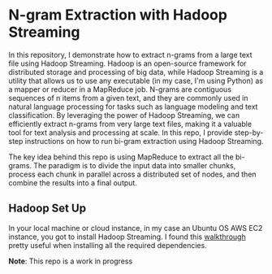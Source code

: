# N-gram Extraction with Hadoop Streaming

In this repository, I demonstrate how to extract n-grams from a large text file using Hadoop Streaming. Hadoop is an open-source framework for distributed storage and processing of big data, while Hadoop Streaming is a utility that allows us to use any executable (in my case, I'm using Python) as a mapper or reducer in a MapReduce job. N-grams are contiguous sequences of n items from a given text, and they are commonly used in natural language processing for tasks such as language modeling and text classification. By leveraging the power of Hadoop Streaming, we can efficiently extract n-grams from very large text files, making it a valuable tool for text analysis and processing at scale. In this repo, I provide step-by-step instructions on how to run bi-gram extraction using Hadoop Streaming.

The key idea behind this repo is using MapReduce to extract all the bi-grams. The paradigm is to divide the input data into smaller chunks, process each chunk in parallel across a distributed set of nodes, and then combine the results into a final output.

## Hadoop Set Up

In your local machine or cloud instance, in my case an Ubuntu OS AWS EC2 instance, you got to install Hadoop Streaming. I found this [walkthrough](https://www.digitalocean.com/community/tutorials/how-to-install-hadoop-in-stand-alone-mode-on-ubuntu-20-04) pretty useful when installing all the required dependencies.

**Note**: This repo is a work in progress
